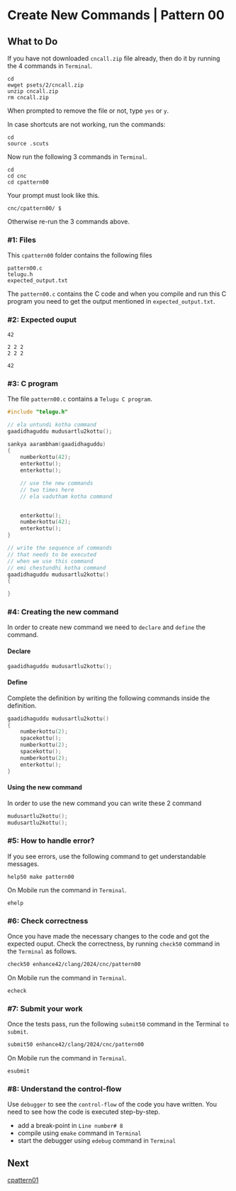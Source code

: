 Create New Commands | Pattern 00
================================

What to Do
----------

If you have not downloaded `cncall.zip` file already, then do it by running the 4 commands in `Terminal`.

    cd
    ewget psets/2/cncall.zip
    unzip cncall.zip
    rm cncall.zip

When prompted to remove the file or not, type `yes` or `y`.

In case shortcuts are not working, run the commands:

    cd
    source .scuts

Now run the following 3 commands in `Terminal`.

    cd
    cd cnc
    cd cpattern00

Your prompt must look like this.

    cnc/cpattern00/ $

Otherwise re-run the 3 commands above.


### #1: Files
This `cpattern00` folder contains the following files
```
pattern00.c
telugu.h
expected_output.txt
```
The `pattern00.c` contains the C code and when you compile and run this C program you need to get the output mentioned in `expected_output.txt`.

### #2: Expected ouput
```
42

2 2 2
2 2 2

42

```

### #3: C program
The file `pattern00.c` contains a `Telugu C program`.
```c
#include "telugu.h"

// ela untundi kotha command
gaadidhaguddu mudusartlu2kottu();

sankya aarambham(gaadidhaguddu)
{
    numberkottu(42);
    enterkottu();
    enterkottu();

    // use the new commands 
    // two times here
    // ela vadutham kotha command


    enterkottu();
    numberkottu(42);
    enterkottu();
}

// write the sequence of commands
// that needs to be executed
// when we use this command
// emi chestundhi kotha command
gaadidhaguddu mudusartlu2kottu()
{

}
```

### #4: Creating the new command
In order to create new command we need to `declare` and `define` the command.

#### Declare
```c
gaadidhaguddu mudusartlu2kottu();
```

#### Define
Complete the definition by writing the following commands inside the definition.
```c
gaadidhaguddu mudusartlu2kottu()
{
    numberkottu(2);
    spacekottu();
    numberkottu(2);
    spacekottu();
    numberkottu(2);
    enterkottu();
}
```

#### Using the new command
In order to use the new command you can write these 2 command
```c
mudusartlu2kottu();
mudusartlu2kottu();
```

### #5: How to handle error?
If you see errors, use the following command to get understandable messages. 
```
help50 make pattern00
```
On Mobile run the command in `Terminal`.
```
ehelp
```

### #6: Check correctness
Once you have made the necessary changes to the code and got the expected ouput. Check the correctness, by running `check50` command in the `Terminal` as follows.  
```bash
check50 enhance42/clang/2024/cnc/pattern00
```
On Mobile run the command in `Terminal`.
```
echeck
```

### #7: Submit your work
Once the tests pass, run the following `submit50` command in the Terminal `to submit`.
```bash
submit50 enhance42/clang/2024/cnc/pattern00
```
On Mobile run the command in `Terminal`.
```
esubmit
```

### #8: Understand the control-flow
Use `debugger` to see the `control-flow` of the code you have written. You need to see how the code is executed step-by-step.
+ add a break-point in `Line number# 8`
+ compile using `emake` command in `Terminal`
+ start the debugger using `edebug` command in `Terminal`

Next
----
[cpattern01](../cpattern01/)

